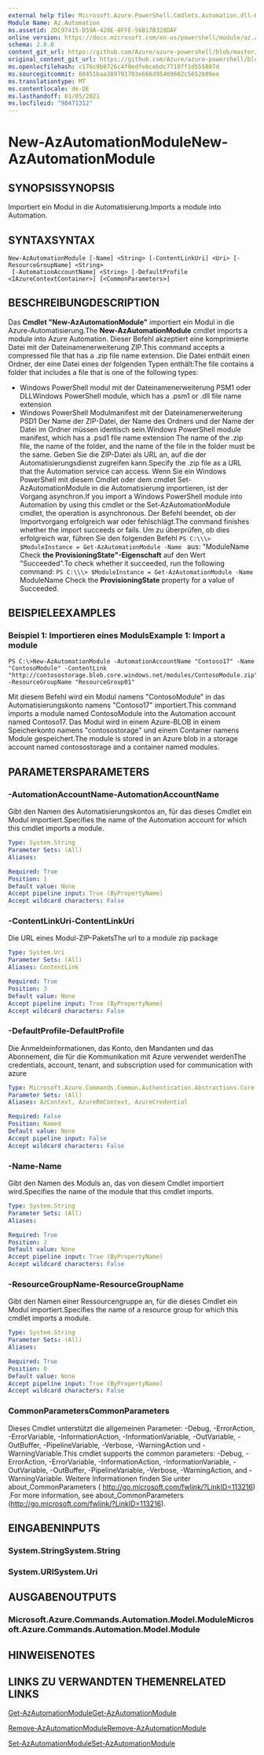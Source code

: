```yaml
---
external help file: Microsoft.Azure.PowerShell.Cmdlets.Automation.dll-Help.xml
Module Name: Az.Automation
ms.assetid: 2DC97415-D59A-428E-8FFE-56B17B320DAF
online version: https://docs.microsoft.com/en-us/powershell/module/az.automation/new-azautomationmodule
schema: 2.0.0
content_git_url: https://github.com/Azure/azure-powershell/blob/master/src/Automation/Automation/help/New-AzAutomationModule.md
original_content_git_url: https://github.com/Azure/azure-powershell/blob/master/src/Automation/Automation/help/New-AzAutomationModule.md
ms.openlocfilehash: c176c9b8726c4f0edfebcebdc77197f1d555807d
ms.sourcegitcommit: 68451baa389791703e666d95469602c5652609ee
ms.translationtype: MT
ms.contentlocale: de-DE
ms.lasthandoff: 01/05/2021
ms.locfileid: "98471312"
---
```

# <span data-ttu-id="c643d-101">New-AzAutomationModule</span><span class="sxs-lookup"><span data-stu-id="c643d-101">New-AzAutomationModule</span></span>

## <span data-ttu-id="c643d-102">SYNOPSIS</span><span class="sxs-lookup"><span data-stu-id="c643d-102">SYNOPSIS</span></span>
<span data-ttu-id="c643d-103">Importiert ein Modul in die Automatisierung.</span><span class="sxs-lookup"><span data-stu-id="c643d-103">Imports a module into Automation.</span></span>

## <span data-ttu-id="c643d-104">SYNTAX</span><span class="sxs-lookup"><span data-stu-id="c643d-104">SYNTAX</span></span>

```
New-AzAutomationModule [-Name] <String> [-ContentLinkUri] <Uri> [-ResourceGroupName] <String>
 [-AutomationAccountName] <String> [-DefaultProfile <IAzureContextContainer>] [<CommonParameters>]
```

## <span data-ttu-id="c643d-105">BESCHREIBUNG</span><span class="sxs-lookup"><span data-stu-id="c643d-105">DESCRIPTION</span></span>
<span data-ttu-id="c643d-106">Das **Cmdlet "New-AzAutomationModule"** importiert ein Modul in die Azure-Automatisierung.</span><span class="sxs-lookup"><span data-stu-id="c643d-106">The **New-AzAutomationModule** cmdlet imports a module into Azure Automation.</span></span>
<span data-ttu-id="c643d-107">Dieser Befehl akzeptiert eine komprimierte Datei mit der Dateinamenerweiterung ZIP.</span><span class="sxs-lookup"><span data-stu-id="c643d-107">This command accepts a compressed file that has a .zip file name extension.</span></span>
<span data-ttu-id="c643d-108">Die Datei enthält einen Ordner, der eine Datei eines der folgenden Typen enthält:</span><span class="sxs-lookup"><span data-stu-id="c643d-108">The file contains a folder that includes a file that is one of the following types:</span></span> 
- <span data-ttu-id="c643d-109">Windows PowerShell modul mit der Dateinamenerweiterung PSM1 oder DLL</span><span class="sxs-lookup"><span data-stu-id="c643d-109">Windows PowerShell module, which has a .psm1 or .dll file name extension</span></span> 
- <span data-ttu-id="c643d-110">Windows PowerShell Modulmanifest mit der Dateinamenerweiterung PSD1 Der Name der ZIP-Datei, der Name des Ordners und der Name der Datei im Ordner müssen identisch sein.</span><span class="sxs-lookup"><span data-stu-id="c643d-110">Windows PowerShell module manifest, which has a .psd1 file name extension The name of the .zip file, the name of the folder, and the name of the file in the folder must be the same.</span></span>
<span data-ttu-id="c643d-111">Geben Sie die ZIP-Datei als URL an, auf die der Automatisierungsdienst zugreifen kann.</span><span class="sxs-lookup"><span data-stu-id="c643d-111">Specify the .zip file as a URL that the Automation service can access.</span></span>
<span data-ttu-id="c643d-112">Wenn Sie ein Windows PowerShell mit diesem Cmdlet oder dem cmdlet Set-AzAutomationModule in die Automatisierung importieren, ist der Vorgang asynchron.</span><span class="sxs-lookup"><span data-stu-id="c643d-112">If you import a Windows PowerShell module into Automation by using this cmdlet or the Set-AzAutomationModule cmdlet, the operation is asynchronous.</span></span>
<span data-ttu-id="c643d-113">Der Befehl beendet, ob der Importvorgang erfolgreich war oder fehlschlägt.</span><span class="sxs-lookup"><span data-stu-id="c643d-113">The command finishes whether the import succeeds or fails.</span></span>
<span data-ttu-id="c643d-114">Um zu überprüfen, ob dies erfolgreich war, führen Sie den folgenden Befehl `PS C:\\\> $ModuleInstance = Get-AzAutomationModule -Name ` aus: "ModuleName Check **the ProvisioningState"-Eigenschaft** auf den Wert "Succeeded".</span><span class="sxs-lookup"><span data-stu-id="c643d-114">To check whether it succeeded, run the following command: `PS C:\\\> $ModuleInstance = Get-AzAutomationModule -Name `ModuleName Check the **ProvisioningState** property for a value of Succeeded.</span></span>

## <span data-ttu-id="c643d-115">BEISPIELE</span><span class="sxs-lookup"><span data-stu-id="c643d-115">EXAMPLES</span></span>

### <span data-ttu-id="c643d-116">Beispiel 1: Importieren eines Moduls</span><span class="sxs-lookup"><span data-stu-id="c643d-116">Example 1: Import a module</span></span>
```
PS C:\>New-AzAutomationModule -AutomationAccountName "Contoso17" -Name "ContosoModule" -ContentLink "http://contosostorage.blob.core.windows.net/modules/ContosoModule.zip" -ResourceGroupName "ResourceGroup01"
```

<span data-ttu-id="c643d-117">Mit diesem Befehl wird ein Modul namens "ContosoModule" in das Automatisierungskonto namens "Contoso17" importiert.</span><span class="sxs-lookup"><span data-stu-id="c643d-117">This command imports a module named ContosoModule into the Automation account named Contoso17.</span></span>
<span data-ttu-id="c643d-118">Das Modul wird in einem Azure-BLOB in einem Speicherkonto namens "contosostorage" und einem Container namens Module gespeichert.</span><span class="sxs-lookup"><span data-stu-id="c643d-118">The module is stored in an Azure blob in a storage account named contosostorage and a container named modules.</span></span>

## <span data-ttu-id="c643d-119">PARAMETERS</span><span class="sxs-lookup"><span data-stu-id="c643d-119">PARAMETERS</span></span>

### <span data-ttu-id="c643d-120">-AutomationAccountName</span><span class="sxs-lookup"><span data-stu-id="c643d-120">-AutomationAccountName</span></span>
<span data-ttu-id="c643d-121">Gibt den Namen des Automatisierungskontos an, für das dieses Cmdlet ein Modul importiert.</span><span class="sxs-lookup"><span data-stu-id="c643d-121">Specifies the name of the Automation account for which this cmdlet imports a module.</span></span>

```yaml
Type: System.String
Parameter Sets: (All)
Aliases:

Required: True
Position: 1
Default value: None
Accept pipeline input: True (ByPropertyName)
Accept wildcard characters: False
```

### <span data-ttu-id="c643d-122">-ContentLinkUri</span><span class="sxs-lookup"><span data-stu-id="c643d-122">-ContentLinkUri</span></span>
<span data-ttu-id="c643d-123">Die URL eines Modul-ZIP-Pakets</span><span class="sxs-lookup"><span data-stu-id="c643d-123">The url to a module zip package</span></span>

```yaml
Type: System.Uri
Parameter Sets: (All)
Aliases: ContentLink

Required: True
Position: 3
Default value: None
Accept pipeline input: True (ByPropertyName)
Accept wildcard characters: False
```

### <span data-ttu-id="c643d-124">-DefaultProfile</span><span class="sxs-lookup"><span data-stu-id="c643d-124">-DefaultProfile</span></span>
<span data-ttu-id="c643d-125">Die Anmeldeinformationen, das Konto, den Mandanten und das Abonnement, die für die Kommunikation mit Azure verwendet werden</span><span class="sxs-lookup"><span data-stu-id="c643d-125">The credentials, account, tenant, and subscription used for communication with azure</span></span>

```yaml
Type: Microsoft.Azure.Commands.Common.Authentication.Abstractions.Core.IAzureContextContainer
Parameter Sets: (All)
Aliases: AzContext, AzureRmContext, AzureCredential

Required: False
Position: Named
Default value: None
Accept pipeline input: False
Accept wildcard characters: False
```

### <span data-ttu-id="c643d-126">-Name</span><span class="sxs-lookup"><span data-stu-id="c643d-126">-Name</span></span>
<span data-ttu-id="c643d-127">Gibt den Namen des Moduls an, das von diesem Cmdlet importiert wird.</span><span class="sxs-lookup"><span data-stu-id="c643d-127">Specifies the name of the module that this cmdlet imports.</span></span>

```yaml
Type: System.String
Parameter Sets: (All)
Aliases:

Required: True
Position: 2
Default value: None
Accept pipeline input: True (ByPropertyName)
Accept wildcard characters: False
```

### <span data-ttu-id="c643d-128">-ResourceGroupName</span><span class="sxs-lookup"><span data-stu-id="c643d-128">-ResourceGroupName</span></span>
<span data-ttu-id="c643d-129">Gibt den Namen einer Ressourcengruppe an, für die dieses Cmdlet ein Modul importiert.</span><span class="sxs-lookup"><span data-stu-id="c643d-129">Specifies the name of a resource group for which this cmdlet imports a module.</span></span>

```yaml
Type: System.String
Parameter Sets: (All)
Aliases:

Required: True
Position: 0
Default value: None
Accept pipeline input: True (ByPropertyName)
Accept wildcard characters: False
```

### <span data-ttu-id="c643d-130">CommonParameters</span><span class="sxs-lookup"><span data-stu-id="c643d-130">CommonParameters</span></span>
<span data-ttu-id="c643d-131">Dieses Cmdlet unterstützt die allgemeinen Parameter: -Debug, -ErrorAction, -ErrorVariable, -InformationAction, -InformationVariable, -OutVariable, -OutBuffer, -PipelineVariable, -Verbose, -WarningAction und -WarningVariable.</span><span class="sxs-lookup"><span data-stu-id="c643d-131">This cmdlet supports the common parameters: -Debug, -ErrorAction, -ErrorVariable, -InformationAction, -InformationVariable, -OutVariable, -OutBuffer, -PipelineVariable, -Verbose, -WarningAction, and -WarningVariable.</span></span> <span data-ttu-id="c643d-132">Weitere Informationen finden Sie unter about_CommonParameters ( http://go.microsoft.com/fwlink/?LinkID=113216) .</span><span class="sxs-lookup"><span data-stu-id="c643d-132">For more information, see about_CommonParameters (http://go.microsoft.com/fwlink/?LinkID=113216).</span></span>

## <span data-ttu-id="c643d-133">EINGABEN</span><span class="sxs-lookup"><span data-stu-id="c643d-133">INPUTS</span></span>

### <span data-ttu-id="c643d-134">System.String</span><span class="sxs-lookup"><span data-stu-id="c643d-134">System.String</span></span>

### <span data-ttu-id="c643d-135">System.URI</span><span class="sxs-lookup"><span data-stu-id="c643d-135">System.Uri</span></span>

## <span data-ttu-id="c643d-136">AUSGABEN</span><span class="sxs-lookup"><span data-stu-id="c643d-136">OUTPUTS</span></span>

### <span data-ttu-id="c643d-137">Microsoft.Azure.Commands.Automation.Model.Module</span><span class="sxs-lookup"><span data-stu-id="c643d-137">Microsoft.Azure.Commands.Automation.Model.Module</span></span>

## <span data-ttu-id="c643d-138">HINWEISE</span><span class="sxs-lookup"><span data-stu-id="c643d-138">NOTES</span></span>

## <span data-ttu-id="c643d-139">LINKS ZU VERWANDTEN THEMEN</span><span class="sxs-lookup"><span data-stu-id="c643d-139">RELATED LINKS</span></span>

[<span data-ttu-id="c643d-140">Get-AzAutomationModule</span><span class="sxs-lookup"><span data-stu-id="c643d-140">Get-AzAutomationModule</span></span>](./Get-AzAutomationModule.md)

[<span data-ttu-id="c643d-141">Remove-AzAutomationModule</span><span class="sxs-lookup"><span data-stu-id="c643d-141">Remove-AzAutomationModule</span></span>](./Remove-AzAutomationModule.md)

[<span data-ttu-id="c643d-142">Set-AzAutomationModule</span><span class="sxs-lookup"><span data-stu-id="c643d-142">Set-AzAutomationModule</span></span>](./Set-AzAutomationModule.md)


